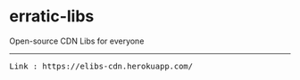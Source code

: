 # erratic-libs
Open-source CDN Libs for everyone
<hr>
<pre>Link : https://elibs-cdn.herokuapp.com/</pre>
